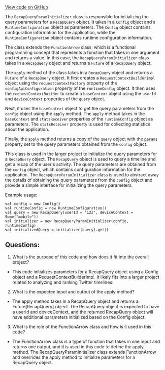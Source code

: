 [View code on GitHub](https://github.com/misbahsy/the-algorithm/timelineranker/server/src/main/scala/com/twitter/timelineranker/parameters/util/RecapQueryParamInitializer.scala)

The `RecapQueryParamInitializer` class is responsible for initializing the query parameters for a `RecapQuery` object. It takes in a `Config` object and a `RuntimeConfiguration` object as parameters. The `Config` object contains configuration information for the application, while the `RuntimeConfiguration` object contains runtime configuration information.

The class extends the `FunctionArrow` class, which is a functional programming concept that represents a function that takes in one argument and returns a value. In this case, the `RecapQueryParamInitializer` class takes in a `RecapQuery` object and returns a `Future` of a `RecapQuery` object.

The `apply` method of the class takes in a `RecapQuery` object and returns a `Future` of a `RecapQuery` object. It first creates a `RequestContextBuilderImpl` object using the `requestContextFactory` property of the `configApiConfiguration` property of the `runtimeConfig` object. It then uses the `requestContextBuilder` to create a `baseContext` object using the `userId` and `deviceContext` properties of the `query` object.

Next, it uses the `baseContext` object to get the query parameters from the `config` object using the `apply` method. The `apply` method takes in the `baseContext` and `statsReceiver` properties of the `runtimeConfig` object as parameters. The `statsReceiver` property is used for collecting statistics about the application.

Finally, the `apply` method returns a copy of the `query` object with the `params` property set to the query parameters obtained from the `config` object.

This class is used in the larger project to initialize the query parameters for a `RecapQuery` object. The `RecapQuery` object is used to query a timeline and get a recap of the user's activity. The query parameters are obtained from the `config` object, which contains configuration information for the application. The `RecapQueryParamInitializer` class is used to abstract away the details of obtaining the query parameters from the `config` object and provide a simple interface for initializing the query parameters. 

Example usage:

```
val config = new Config()
val runtimeConfig = new RuntimeConfiguration()
val query = new RecapQuery(userId = "123", deviceContext = Some("mobile"))
val initializer = new RecapQueryParamInitializer(config, runtimeConfig)
val initializedQuery = initializer(query).get()
```
## Questions: 
 1. What is the purpose of this code and how does it fit into the overall project?
- This code initializes parameters for a RecapQuery object using a Config object and a RequestContextBuilderImpl. It likely fits into a larger project related to analyzing and ranking Twitter timelines.

2. What is the expected input and output of the apply method?
- The apply method takes in a RecapQuery object and returns a Future[RecapQuery] object. The RecapQuery object is expected to have a userId and deviceContext, and the returned RecapQuery object will have additional parameters initialized based on the Config object.

3. What is the role of the FunctionArrow class and how is it used in this code?
- The FunctionArrow class is a type of function that takes in one input and returns one output, and it is used in this code to define the apply method. The RecapQueryParamInitializer class extends FunctionArrow and overrides the apply method to initialize parameters for a RecapQuery object.